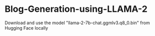 # Blog-Generation-using-LLAMA-2

Download and use the model "llama-2-7b-chat.ggmlv3.q8_0.bin" from Hugging Face locally